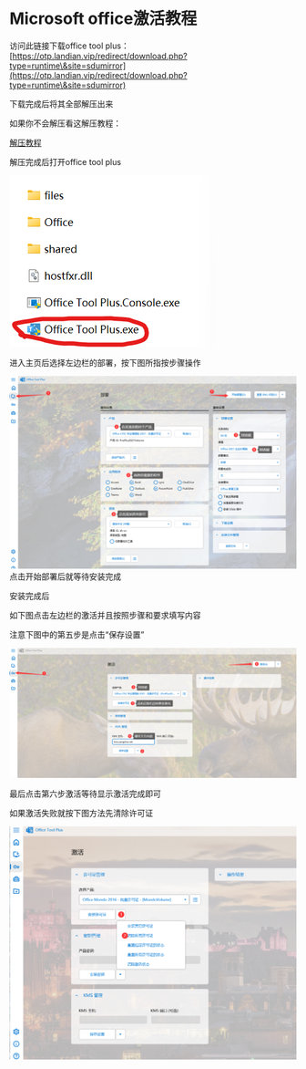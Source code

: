 # Microsoft office激活教程

访问此链接下载office tool plus：[https://otp.landian.vip/redirect/download.php?type=runtime\&site=sdumirror](https://otp.landian.vip/redirect/download.php?type=runtime\&site=sdumirror)

下载完成后将其全部解压出来

如果你不会解压看这解压教程：

[解压教程](../solve/jieya.md)

解压完成后打开office tool plus

![](<../.gitbook/assets/image (177).png>)

进入主页后选择左边栏的部署，按下图所指按步骤操作

![](<../.gitbook/assets/A6S9MC3.png>)
点击开始部署后就等待安装完成

安装完成后

如下图点击左边栏的激活并且按照步骤和要求填写内容

注意下图中的第五步是点击“保存设置”

![](<../.gitbook/assets/jihuo.png>)

最后点击第六步激活等待显示激活完成即可

如果激活失败就按下图方法先清除许可证

![](<../.gitbook/assets/image (190).png>)
